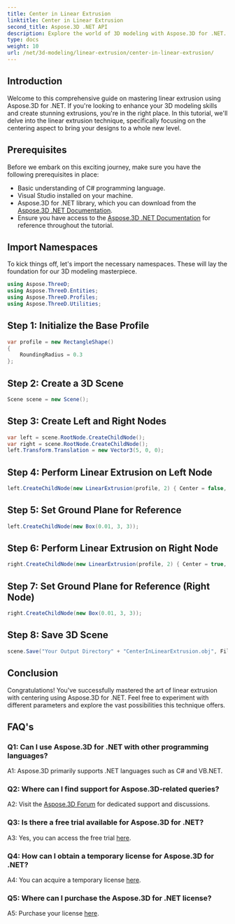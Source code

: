```yaml
---
title: Center in Linear Extrusion
linktitle: Center in Linear Extrusion
second_title: Aspose.3D .NET API
description: Explore the world of 3D modeling with Aspose.3D for .NET. Center linear extrusion techniques, create stunning designs, and unleash your creativity.
type: docs
weight: 10
url: /net/3d-modeling/linear-extrusion/center-in-linear-extrusion/
---
```

## Introduction

Welcome to this comprehensive guide on mastering linear extrusion using Aspose.3D for .NET. If you're looking to enhance your 3D modeling skills and create stunning extrusions, you're in the right place. In this tutorial, we'll delve into the linear extrusion technique, specifically focusing on the centering aspect to bring your designs to a whole new level.

## Prerequisites

Before we embark on this exciting journey, make sure you have the following prerequisites in place:

- Basic understanding of C# programming language.
- Visual Studio installed on your machine.
- Aspose.3D for .NET library, which you can download from the [Aspose.3D .NET Documentation](https://reference.aspose.com/3d/net/).
- Ensure you have access to the [Aspose.3D .NET Documentation](https://reference.aspose.com/3d/net/) for reference throughout the tutorial.

## Import Namespaces

To kick things off, let's import the necessary namespaces. These will lay the foundation for our 3D modeling masterpiece.

```csharp
using Aspose.ThreeD;
using Aspose.ThreeD.Entities;
using Aspose.ThreeD.Profiles;
using Aspose.ThreeD.Utilities;
```

## Step 1: Initialize the Base Profile

```csharp
var profile = new RectangleShape()
{
    RoundingRadius = 0.3
};
```

## Step 2: Create a 3D Scene

```csharp
Scene scene = new Scene();
```

## Step 3: Create Left and Right Nodes

```csharp
var left = scene.RootNode.CreateChildNode();
var right = scene.RootNode.CreateChildNode();
left.Transform.Translation = new Vector3(5, 0, 0);
```

## Step 4: Perform Linear Extrusion on Left Node

```csharp
left.CreateChildNode(new LinearExtrusion(profile, 2) { Center = false, Slices = 3 });
```

## Step 5: Set Ground Plane for Reference

```csharp
left.CreateChildNode(new Box(0.01, 3, 3));
```

## Step 6: Perform Linear Extrusion on Right Node

```csharp
right.CreateChildNode(new LinearExtrusion(profile, 2) { Center = true, Slices = 3 });
```

## Step 7: Set Ground Plane for Reference (Right Node)

```csharp
right.CreateChildNode(new Box(0.01, 3, 3));
```

## Step 8: Save 3D Scene

```csharp
scene.Save("Your Output Directory" + "CenterInLinearExtrusion.obj", FileFormat.WavefrontOBJ);
```

## Conclusion

Congratulations! You've successfully mastered the art of linear extrusion with centering using Aspose.3D for .NET. Feel free to experiment with different parameters and explore the vast possibilities this technique offers.

## FAQ's

### Q1: Can I use Aspose.3D for .NET with other programming languages?

A1: Aspose.3D primarily supports .NET languages such as C# and VB.NET.

### Q2: Where can I find support for Aspose.3D-related queries?

A2: Visit the [Aspose.3D Forum](https://forum.aspose.com/c/3d/18) for dedicated support and discussions.

### Q3: Is there a free trial available for Aspose.3D for .NET?

A3: Yes, you can access the free trial [here](https://releases.aspose.com/).

### Q4: How can I obtain a temporary license for Aspose.3D for .NET?

A4: You can acquire a temporary license [here](https://purchase.aspose.com/temporary-license/).

### Q5: Where can I purchase the Aspose.3D for .NET license?

A5: Purchase your license [here](https://purchase.aspose.com/buy).

